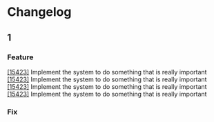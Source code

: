 # Changelog

## 1

### Feature

[[15423]](http://example.org/...) Implement the system to do something that is really important
[[15423]](http://example.org/...) Implement the system to do something that is really important
[[15423]](http://example.org/...) Implement the system to do something that is really important
[[15423]](http://example.org/...) Implement the system to do something that is really important

### Fix